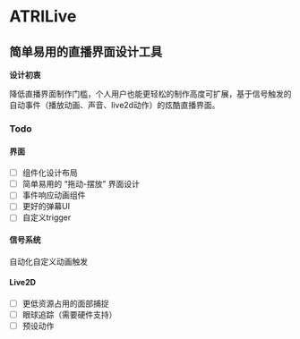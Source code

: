 # ATRILive

## 简单易用的直播界面设计工具
**设计初衷**

降低直播界面制作门槛，个人用户也能更轻松的制作高度可扩展，基于信号触发的自动事件（播放动画、声音、live2d动作）的炫酷直播界面。

### Todo

#### 界面

- [ ] 组件化设计布局
- [ ] 简单易用的 “拖动-摆放” 界面设计
- [ ] 事件响应动画组件
- [ ] 更好的弹幕UI
- [ ] 自定义trigger

#### 信号系统

自动化自定义动画触发

#### Live2D

- [ ] 更低资源占用的面部捕捉
- [ ] 眼球追踪（需要硬件支持）
- [ ] 预设动作
